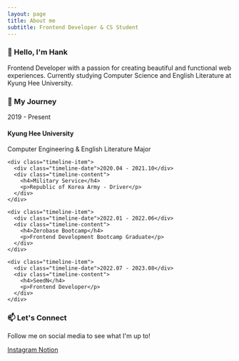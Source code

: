 ```yaml
---
layout: page
title: About me
subtitle: Frontend Developer & CS Student
---
```


<div class="about-container">
  <div class="about-section">
    <h3>👋 Hello, I'm Hank</h3>
    <p>Frontend Developer with a passion for creating beautiful and functional web experiences. Currently studying Computer Science and English Literature at Kyung Hee University.</p>
  </div>

  <div class="timeline">
    <h3>🚀 My Journey</h3>
    <div class="timeline-item">
      <div class="timeline-date">2019 - Present</div>
      <div class="timeline-content">
        <h4>Kyung Hee University</h4>
        <p>Computer Engineering & English Literature Major</p>
      </div>
    </div>
    
    <div class="timeline-item">
      <div class="timeline-date">2020.04 - 2021.10</div>
      <div class="timeline-content">
        <h4>Military Service</h4>
        <p>Republic of Korea Army - Driver</p>
      </div>
    </div>
    
    <div class="timeline-item">
      <div class="timeline-date">2022.01 - 2022.06</div>
      <div class="timeline-content">
        <h4>Zerobase Bootcamp</h4>
        <p>Frontend Development Bootcamp Graduate</p>
      </div>
    </div>
    
    <div class="timeline-item">
      <div class="timeline-date">2022.07 - 2023.08</div>
      <div class="timeline-content">
        <h4>SeedN</h4>
        <p>Frontend Developer</p>
      </div>
    </div>
  </div>

  <div class="contact-section">
    <h3>📫 Let's Connect</h3>
    <p>Follow me on social media to see what I'm up to!</p>
    <div class="social-links">
      <a href="https://x.com/HankKimDev" class="social-link">
        <i class="fa-brands fa-x-twitter"></i>
      </a>
      <a href="https://www.instagram.com/huiung1" class="social-link">
        <i class="fab fa-instagram"></i> Instagram
      </a>
      <a href="#" class="social-link">
        <i class="fas fa-file-alt"></i> Notion
      </a>
    </div>
  </div>
</div>
